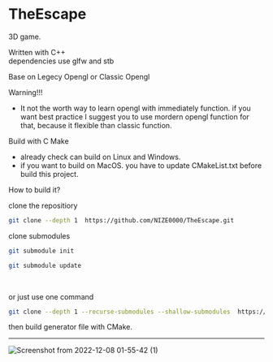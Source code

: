 # TheEscape
3D game. 

Written with C++<br>
dependencies use glfw and stb

Base on Legecy Opengl or Classic Opengl

Warning!!! 
* It not the worth way to learn opengl with immediately function. if you want best practice I suggest you to use mordern opengl function for that, because it flexible than classic function.

Build with C Make
* already check can build on Linux and Windows.
* if you want to build on MacOS. you have to update CMakeList.txt before build this project.

How to build it?

clone the repositiory
```sh
git clone --depth 1  https://github.com/NIZE0000/TheEscape.git
```
clone submodules 
```sh
git submodule init
```
```sh
git submodule update
```
<br>

or just use one command 
```sh
git clone --depth 1 --recurse-submodules --shallow-submodules  https://github.com/NIZE0000/TheEscape.git
```

then build generator file with CMake.

-----

![Screenshot from 2022-12-08 01-55-42 (1)](https://user-images.githubusercontent.com/41697381/206274035-d8f6e9ea-9358-4ab6-9e48-b592f520d143.png)


